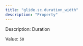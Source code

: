 ```yaml
---
title: "glide.sc.duration_width"
description: "Property"
---
```


Description: Duration

Value: `50`